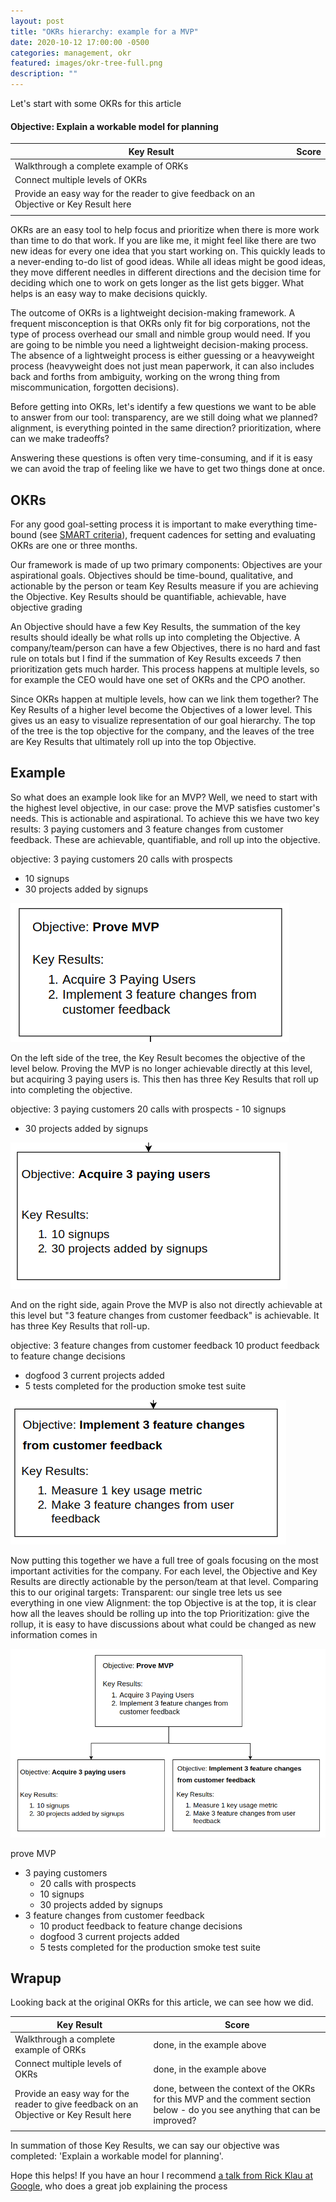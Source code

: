```yaml
---
layout: post
title: "OKRs hierarchy: example for a MVP"
date: 2020-10-12 17:00:00 -0500
categories: management, okr
featured: images/okr-tree-full.png
description: ""
---
```


Let's start with some OKRs for this article

#### Objective: Explain a workable model for planning

| Key Result                                                                             | Score |
|----------------------------------------------------------------------------------------|-------|
| Walkthrough a complete example of ORKs                                                 |       |
| Connect multiple levels of OKRs                                                        |       |
| Provide an easy way for the reader to give feedback on an Objective or Key Result here |       |
|                                                                                        |       |

OKRs are an easy tool to help focus and prioritize when there is more work than time to do that work. If you are like me, it might feel like there are two new ideas for every one idea that you start working on. This quickly leads to a never-ending to-do list of good ideas. While all ideas might be good ideas, they move different needles in different directions and the decision time for deciding which one to work on gets longer as the list gets bigger. What helps is an easy way to make decisions quickly.

The outcome of OKRs is a lightweight decision-making framework. A frequent misconception is that OKRs only fit for big corporations, not the type of process overhead our small and nimble group would need. If you are going to be nimble you need a lightweight decision-making process. The absence of a lightweight process is either guessing or a heavyweight process (heavyweight does not just mean paperwork, it can also includes back and forths from ambiguity, working on the wrong thing from miscommunication, forgotten decisions).

Before getting into OKRs, let's identify a few questions we want to be able to answer from our tool:
transparency, are we still doing what we planned?
alignment, is everything pointed in the same direction?
prioritization, where can we make tradeoffs?

Answering these questions is often very time-consuming, and if it is easy we can avoid the trap of feeling like we have to get two things done at once.

## OKRs

For any good goal-setting process it is important to make everything time-bound (see [SMART criteria][1]), frequent cadences for setting and evaluating OKRs are one or three months.

Our framework is made of up two primary components:
Objectives are your aspirational goals. Objectives should be time-bound, qualitative, and actionable by the person or team
Key Results measure if you are achieving the Objective. Key Results should be quantifiable, achievable, have objective grading

An Objective should have a few Key Results, the summation of the key results should ideally be what rolls up into completing the Objective. A company/team/person can have a few Objectives, there is no hard and fast rule on totals but I find if the summation of Key Results exceeds 7 then prioritization gets much harder. This process happens at multiple levels, so for example the CEO would have one set of OKRs and the CPO another.

Since OKRs happen at multiple levels, how can we link them together? The Key Results of a higher level become the Objectives of a lower level. This gives us an easy to visualize representation of our goal hierarchy. The top of the tree is the top objective for the company, and the leaves of the tree are Key Results that ultimately roll up into the top Objective.

## Example

So what does an example look like for an MVP? Well, we need to start with the highest level objective, in our case: prove the MVP satisfies customer's needs. This is actionable and aspirational. To achieve this we have two key results: 3 paying customers and 3 feature changes from customer feedback. These are achievable, quantifiable, and roll up into the objective.

objective: 3 paying customers
20 calls with prospects
  - 10 signups
   - 30 projects added by signups

![okr-tree-top](images/okr-tree-top.png)

On the left side of the tree, the Key Result becomes the objective of the level below. Proving the MVP is no longer achievable directly at this level, but acquiring 3 paying users is. This then has three Key Results that roll up into completing the objective.

objective: 3 paying customers
20 calls with prospects
    - 10 signups
   - 30 projects added by signups

![okr-tree-left](images/okr-tree-left.png)

And on the right side, again Prove the MVP is also not directly achievable at this level but "3 feature changes from customer feedback" is achievable. It has three Key Results that roll-up.

objective: 3 feature changes from customer feedback
10 product feedback to feature change decisions
   - dogfood 3 current projects added
   - 5 tests completed for the production smoke test suite

![okr-tree-right](images/okr-tree-right.png)

Now putting this together we have a full tree of goals focusing on the most important activities for the company. For each level, the Objective and Key Results are directly actionable by the person/team at that level. Comparing this to our original targets:
Transparent: our single tree lets us see everything in one view
Alignment: the top Objective is at the top, it is clear how all the leaves should be rolling up into the top
Prioritization: give the rollup, it is easy to have discussions about what could be changed as new information comes in

![okr-tree-full](images/okr-tree-full.png)

prove MVP
 - 3 paying customers
   - 20 calls with prospects
   - 10 signups
   - 30 projects added by signups
 - 3 feature changes from customer feedback
   - 10 product feedback to feature change decisions
   - dogfood 3 current projects added
   - 5 tests completed for the production smoke test suite


## Wrapup

Looking back at the original OKRs for this article, we can see how we did.

| Key Result                                                                             | Score                                                                                                                        |
|----------------------------------------------------------------------------------------|------------------------------------------------------------------------------------------------------------------------------|
| Walkthrough a complete example of ORKs                                                 | done, in the example above                                                                                                   |
| Connect multiple levels of OKRs                                                        | done, in the example above                                                                                                   |
| Provide an easy way for the reader to give feedback on an Objective or Key Result here | done, between the context of the OKRs for this MVP and the comment section below - do you see anything that can be improved? |
|                                                                                        |                                                                                                                              |    |       |

In summation of those Key Results, we can say our objective was completed: 'Explain a workable model for planning'.

Hope this helps! If you have an hour I recommend [a talk from Rick Klau at Google][2], who does a great job explaining the process

[1]: https://en.wikipedia.org/wiki/SMART_criteria
[2]: https://www.youtube.com/watch?v=mJB83EZtAjc

